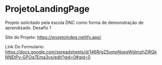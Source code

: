 # ProjetoLandingPage
Projeto solicitado pela escola DNC como forma de demonstração de aprendizado. Desafio 1

Site do Projeto: https://projetolndpg.netlify.app/

Link Do Formulario: https://docs.google.com/spreadsheets/d/146RrgZSxmpNseqWgImzhZlRQkNNEtPy-GPOq7Ema3vs/edit?gid=0#gid=0
